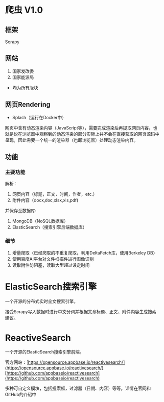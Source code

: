 # 爬虫 V1.0

## 框架

Scrapy

## 网站

1. 国家发改委
1. 国家能源局

* 均为所有版块

## 网页Rendering

* Splash（运行在Docker中）

网页中含有动态渲染内容（JavaScript等），需要完成渲染后再提取网页内容，也就是说在浏览器中观察到的动态渲染的部分实际上并不会在直接获取的网页源码中呈现，因此需要一个统一的渲染器（也即浏览器）处理动态渲染内容。

## 功能

### 主要功能

解析：

1. 网页内容（标题，正文，时间，作者，etc.）
1. 附件内容（docx,doc,xlsx,xls,pdf\)

并保存至数据库:

1. MongoDB（NoSQL数据库）
1. ElasticSearch（搜索引擎后端数据库）

### 细节

1. 增量爬取（已经爬取的不重复爬取，利用DeltaFetch库，使用Berkeley DB）
1. 使用百度AI平台对文件扫描件进行图像识别
1. 读取附件防阻塞，读取大型超过设定时间

# ElasticSearch搜索引擎

一个开源的分布式实时全文搜索引擎。

接受Scrapy写入数据时进行中文分词并根据文章标题、正文、附件内容生成搜索建议。

# ReactiveSearch

一个开源的ElasticSearch搜索引擎前端。

官方网站：[https://opensource.appbase.io/reactivesearch/](https://opensource.appbase.io/reactivesearch/)
[](https://github.com/appbaseio/reactivesearch)[https://github.com/appbaseio/reactivesearch](https://github.com/appbaseio/reactivesearch)

多种可自定义模块，包括搜索框，过滤器（日期、内容）等等，详情在官网和GitHub的介绍中


